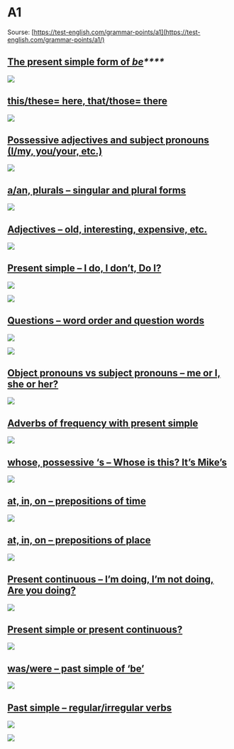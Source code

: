 # A1

Sourse: [https://test-english.com/grammar-points/a1](https://test-english.com/grammar-points/a1/)

## [The present simple form of _**be**_](https://test-english.com/grammar-points/a1/present-simple-forms-of-to-be/)_****_

![](<../../.gitbook/assets/image (23) (1).png>)

## [this/these= here, that/those= there](https://test-english.com/grammar-points/a1/this-that-these-those/)

![](<../../.gitbook/assets/image (18) (1).png>)

## [Possessive adjectives and subject pronouns (I/my, you/your, etc.)](https://test-english.com/grammar-points/a1/possessive-adjectives/)

![](<../../.gitbook/assets/image (27) (1) (1).png>)

## [a/an, plurals – singular and plural forms](https://test-english.com/grammar-points/a1/a-an-plurals/)

![](<../../.gitbook/assets/image (24) (1).png>)

## [Adjectives – old, interesting, expensive, etc.](https://test-english.com/grammar-points/a1/adjectives/)

![](<../../.gitbook/assets/image (19) (1).png>)

## [Present simple – I do, I don’t, Do I?](https://test-english.com/grammar-points/a1/present-simple/)

![](<../../.gitbook/assets/image (22).png>)

![](<../../.gitbook/assets/image (20) (1).png>)

## [Questions – word order and question words](https://test-english.com/grammar-points/a1/questions/)

![](<../../.gitbook/assets/image (19).png>)

![](<../../.gitbook/assets/image (18).png>)

## [Object pronouns vs subject pronouns – me or I, she or her?](https://test-english.com/grammar-points/a1/object-pronouns/)

![](<../../.gitbook/assets/image (25) (1).png>)

## [Adverbs of frequency with present simple](https://test-english.com/grammar-points/a1/adverbs-frequency/)

![](<../../.gitbook/assets/image (28).png>)

## [whose, possessive ‘s – Whose is this? It’s Mike’s](https://test-english.com/grammar-points/a1/whose-possessive-s/)&#x20;

![](<../../.gitbook/assets/image (23).png>)

## [at, in, on – prepositions of time](https://test-english.com/grammar-points/a1/at-in-on-prepositions-time/)

![](<../../.gitbook/assets/image (24).png>)

## [at, in, on – prepositions of place](https://test-english.com/grammar-points/a1/at-in-on-prepositions-of-place/)

![](<../../.gitbook/assets/image (27) (1).png>)

## [Present continuous – I’m doing, I’m not doing, Are you doing?](https://test-english.com/grammar-points/a1/present-continuous/)

![](<../../.gitbook/assets/image (25).png>)

## [Present simple or present continuous?](https://test-english.com/grammar-points/a1/present-simple-present-continuous/)

![](<../../.gitbook/assets/image (26) (1) (1).png>)

## [was/were – past simple of ‘be’](https://test-english.com/grammar-points/a1/was-were/)

![](<../../.gitbook/assets/image (20).png>)

## [Past simple – regular/irregular verbs](https://test-english.com/grammar-points/a1/past-simple-regular-irregular/)

![](<../../.gitbook/assets/image (27).png>)

![](<../../.gitbook/assets/image (26) (1).png>)

